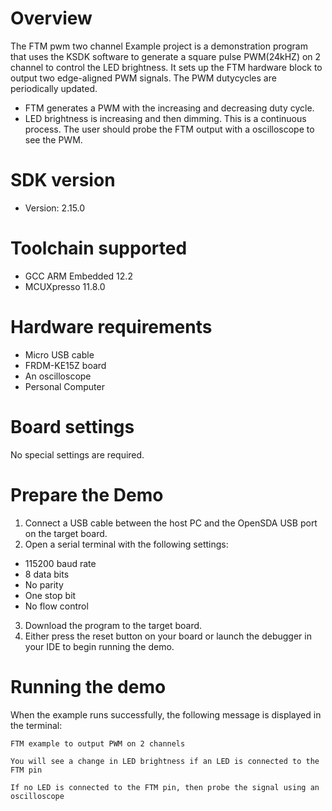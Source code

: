 Overview
========
The FTM pwm two channel Example project is a demonstration program that uses the KSDK software to generate a square 
pulse PWM(24kHZ) on 2 channel to control the LED brightness. It sets up the FTM hardware block to output two edge-aligned PWM signals.
The PWM dutycycles are periodically updated.
- FTM generates a PWM with the increasing and decreasing duty cycle.
- LED brightness is increasing and then dimming. This is a continuous process.
The user should probe the FTM output with a oscilloscope to see the PWM.

SDK version
===========
- Version: 2.15.0

Toolchain supported
===================
- GCC ARM Embedded  12.2
- MCUXpresso  11.8.0

Hardware requirements
=====================
- Micro USB cable
- FRDM-KE15Z board
- An oscilloscope
- Personal Computer

Board settings
==============
No special settings are required.

Prepare the Demo
================
1.  Connect a USB cable between the host PC and the OpenSDA USB port on the target board.
2.  Open a serial terminal with the following settings:
   - 115200 baud rate
   - 8 data bits
   - No parity
   - One stop bit
   - No flow control
3. Download the program to the target board.
4. Either press the reset button on your board or launch the debugger in your IDE to begin running the demo.

Running the demo
================
When the example runs successfully, the following message is displayed in the terminal:

~~~~~~~~~~~~~~~~~~~~~~~
FTM example to output PWM on 2 channels

You will see a change in LED brightness if an LED is connected to the FTM pin

If no LED is connected to the FTM pin, then probe the signal using an oscilloscope
~~~~~~~~~~~~~~~~~~~~~~~
